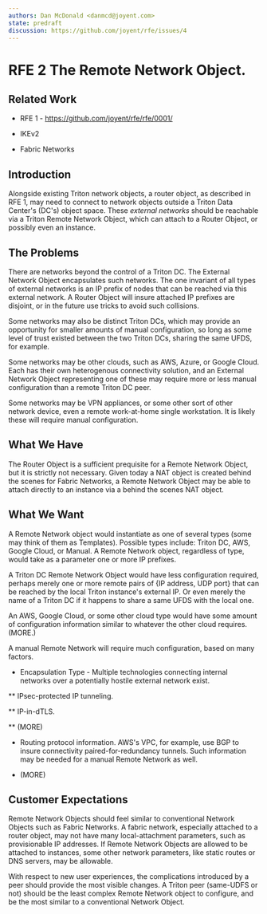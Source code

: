 ```yaml
---
authors: Dan McDonald <danmcd@joyent.com>
state: predraft
discussion: https://github.com/joyent/rfe/issues/4
---
```


<!--
    This Source Code Form is subject to the terms of the Mozilla Public
    License, v. 2.0. If a copy of the MPL was not distributed with this
    file, You can obtain one at http://mozilla.org/MPL/2.0/.
-->

<!--
    Copyright 2017 Joyent, Inc.
-->

# RFE 2 The Remote Network Object.


## Related Work

* RFE 1 - https://github.com/joyent/rfe/rfe/0001/

* IKEv2

* Fabric Networks


## Introduction

Alongside existing Triton network objects, a router object, as described in
RFE 1, may need to connect to network objects outside a Triton Data Center's
(DC's) object space.  These _external networks_ should be reachable via a
Triton Remote Network Object, which can attach to a Router Object, or
possibly even an instance.


## The Problems

There are networks beyond the control of a Triton DC.  The External Network
Object encapsulates such networks.  The one invariant of all types of
external networks is an IP prefix of nodes that can be reached via this
external network.  A Router Object will insure attached IP prefixes are
disjoint, or in the future use tricks to avoid such collisions.

Some networks may also be distinct Triton DCs, which may provide an
opportunity for smaller amounts of manual configuration, so long as some
level of trust existed between the two Triton DCs, sharing the same UFDS, for
example.

Some networks may be other clouds, such as AWS, Azure, or Google Cloud.  Each
has their own heterogenous connectivity solution, and an External Network
Object representing one of these may require more or less manual
configuration than a remote Triton DC peer.

Some networks may be VPN appliances, or some other sort of other network
device, even a remote work-at-home single workstation.  It is likely these
will require manual configuration.


## What We Have

The Router Object is a sufficient prequisite for a Remote Network Object, but
it is strictly not necessary.  Given today a NAT object is created behind the
scenes for Fabric Networks, a Remote Network Object may be able to attach
directly to an instance via a behind the scenes NAT object.


## What We Want

A Remote Network object would instantiate as one of several types (some may
think of them as Templates).  Possible types include: Triton DC, AWS, Google
Cloud, or Manual.  A Remote Network object, regardless of type, would take as
a parameter one or more IP prefixes.

A Triton DC Remote Network Object would have less configuration required,
perhaps merely one or more remote pairs of {IP address, UDP port} that can be
reached by the local Triton instance's external IP.  Or even merely the name
of a Triton DC if it happens to share a same UFDS with the local one.

An AWS, Google Cloud, or some other cloud type would have some amount of
configuration information similar to whatever the other cloud requires.
(MORE.)

A manual Remote Network will require much configuration, based on many
factors.

* Encapsulation Type - Multiple technologies connecting internal networks
  over a potentially hostile external network exist.

** IPsec-protected IP tunneling.

** IP-in-dTLS.

** (MORE)

* Routing protocol information. AWS's VPC, for example, use BGP to insure
  connectivity paired-for-redundancy tunnels.  Such information may be needed
  for a manual Remote Network as well.

* (MORE)


## Customer Expectations

Remote Network Objects should feel similar to conventional Network Objects
such as Fabric Networks.  A fabric network, especially attached to a router
object, may not have many local-attachment parameters, such as provisionable
IP addresses. If Remote Network Objects are allowed to be attached to
instances, some other network parameters, like static routes or DNS servers,
may be allowable.

With respect to new user experiences, the complications introduced by a
peer should provide the most visible changes.  A Triton peer (same-UDFS or
not) should be the least complex Remote Network object to configure, and be
the most similar to a conventional Network Object.
